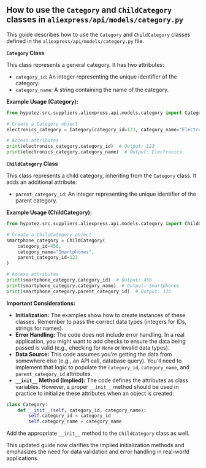 ## How to use the `Category` and `ChildCategory` classes in `aliexpress/api/models/category.py`

This guide describes how to use the `Category` and `ChildCategory` classes defined in the `aliexpress/api/models/category.py` file.

**`Category` Class**

This class represents a general category.  It has two attributes:

*   `category_id`: An integer representing the unique identifier of the category.
*   `category_name`: A string containing the name of the category.

**Example Usage (Category):**

```python
from hypotez.src.suppliers.aliexpress.api.models.category import Category

# Create a Category object
electronics_category = Category(category_id=123, category_name="Electronics")

# Access attributes
print(electronics_category.category_id)  # Output: 123
print(electronics_category.category_name)  # Output: Electronics
```

**`ChildCategory` Class**

This class represents a child category, inheriting from the `Category` class.  It adds an additional attribute:

*   `parent_category_id`: An integer representing the unique identifier of the parent category.

**Example Usage (ChildCategory):**

```python
from hypotez.src.suppliers.aliexpress.api.models.category import ChildCategory

# Create a ChildCategory object
smartphone_category = ChildCategory(
    category_id=456,
    category_name="Smartphones",
    parent_category_id=123
)

# Access attributes
print(smartphone_category.category_id)  # Output: 456
print(smartphone_category.category_name)  # Output: Smartphones
print(smartphone_category.parent_category_id)  # Output: 123
```

**Important Considerations:**

*   **Initialization:**  The examples show how to create instances of these classes.  Remember to pass the correct data types (integers for IDs, strings for names).
*   **Error Handling:**  The code does not include error handling.  In a real application, you might want to add checks to ensure the data being passed is valid (e.g., checking for `None` or invalid data types).
*   **Data Source:**  This code assumes you're getting the data from somewhere else (e.g., an API call, database query).  You'll need to implement that logic to populate the `category_id`, `category_name`, and `parent_category_id` attributes.
*   **`__init__` Method (Implied):**  The code defines the attributes as class variables.  However, a proper `__init__` method should be used in practice to initialize these attributes when an object is created:
```python
class Category:
    def __init__(self, category_id, category_name):
        self.category_id = category_id
        self.category_name = category_name
```
Add the appropriate `__init__` method to the `ChildCategory` class as well.

This updated guide now clarifies the implied initialization methods and emphasizes the need for data validation and error handling in real-world applications.
